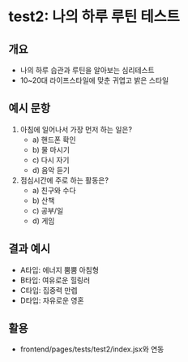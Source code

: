 # test2: 나의 하루 루틴 테스트

## 개요
- 나의 하루 습관과 루틴을 알아보는 심리테스트
- 10~20대 라이프스타일에 맞춘 귀엽고 밝은 스타일

## 예시 문항
1. 아침에 일어나서 가장 먼저 하는 일은?
   - a) 핸드폰 확인
   - b) 물 마시기
   - c) 다시 자기
   - d) 음악 듣기
2. 점심시간에 주로 하는 활동은?
   - a) 친구와 수다
   - b) 산책
   - c) 공부/일
   - d) 게임

## 결과 예시
- A타입: 에너지 뿜뿜 아침형
- B타입: 여유로운 힐링러
- C타입: 집중력 만렙
- D타입: 자유로운 영혼

## 활용
- frontend/pages/tests/test2/index.jsx와 연동 